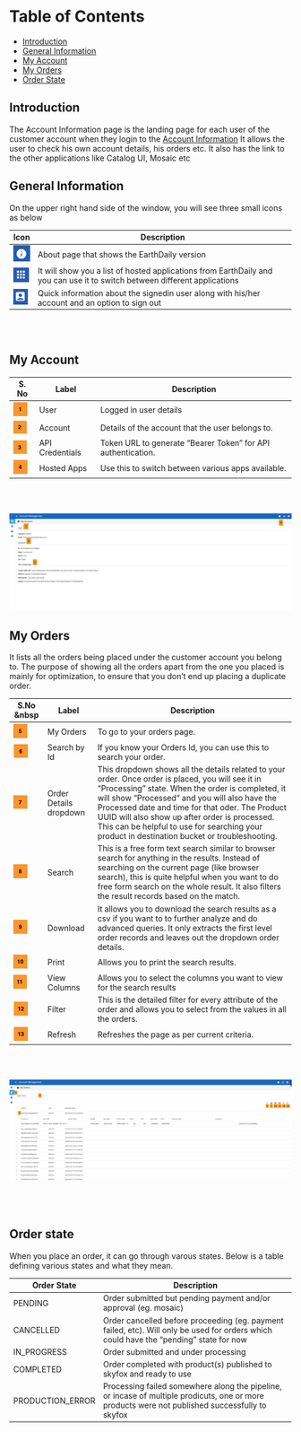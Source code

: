 # Table of Contents
* [Introduction](#introduction)
* [General Information](#general-information)
* [My Account](#my-account)
* [My Orders](#my-orders)
* [Order State](#order-state)

## Introduction
The Account Information page is the landing page for each user of the customer account when they login to the [Account Information](https://console.earthdaily.com/account) It allows the user to check his own account details, his orders etc. It also has the link to the other applications like Catalog UI, Mosaic etc

## General Information
  
On the upper right hand side of the window, you will see three small icons as below

|   Icon    |   Description     |
|------------|------------------|
| ![About](../Images/Account%20UI/About.png) | About page that shows the EarthDaily version |
| ![AppSwitcher](../Images/Account%20UI/App%20Switcher.png) | It will show you a list of hosted applications from EarthDaily and you can use it to switch between different applications |
| ![UserInfo](../Images/Account%20UI/User%20Info.png) | Quick information about the signedin user along with his/her account and an option to sign out |

<br></br>

## My Account
| S. No | Label | Description |
|-------|-------|-------------|
| ![One](../Images/NumberLabels/One.png)  | User   |  Logged in user details |
| ![Two](../Images/NumberLabels/Two.png)  | Account | Details of the account that the user belongs to. |
| ![Three](../Images/NumberLabels/Three.png)   | API Credentials |  Token URL to generate “Bearer Token” for API authentication. |
| ![Four](../Images/NumberLabels/Four.png)  | Hosted Apps     | Use this to switch between various apps available. |

<br></br>


![My Account](../Images/Account%20UI/Account%20Information.png)

## My Orders

It lists all the orders being placed under the customer account you belong to. The purpose of showing all the orders apart from the one you placed is mainly for optimization, to ensure that you don’t end up placing a duplicate order.


|  S.No &nbsp     | Label | Description |
|---------|-------|-------------|
| ![Five](../Images/NumberLabels/Five.png)  | My Orders | To go to your orders page. |
| ![Six](../Images/NumberLabels/Six.png)  | Search by Id | If you know your Orders Id, you can use this to search your order. |
| ![Seven](../Images/NumberLabels/Seven.png) | Order Details dropdown | This dropdown shows all the details related to your order. Once order is placed, you will see it in “Processing” state. When the order is completed, it will show “Processed“ and you will also have the Processed date and time for that oder. The Product UUID will also show up after order is processed. This can be helpful to use for searching your product in destination bucket or troubleshooting.
| ![Eight](../Images/NumberLabels/Eight.png) | Search | This is a free form text search similar to browser search for anything in the results. Instead of searching on the current page (like browser search), this is quite helpful when you want to do free form search on the whole result. It also filters the result records based on the match.|
| ![Nine](../Images/NumberLabels/Nine.png) | Download | It allows you to download the search results as a csv if you want to to further analyze and do advanced queries. It only extracts the first level order records and leaves out the dropdown order details. |
| ![Ten](../Images/NumberLabels/Ten.png)  | Print | Allows you to print the search results. |
| ![Eleven](../Images/NumberLabels/Eleven.png)  | View Columns | Allows you to select the columns you want to view for the search results |
| ![Twelve](../Images/NumberLabels/Twelve.png) | Filter | This is the detailed filter for every attribute of the order and allows you to select from the values in all the orders. |
| ![Thirteen](../Images/NumberLabels/Thirteen.png) | Refresh | Refreshes the page as per current criteria. |

 <br></br>


![My Orders](../Images/Account%20UI/My%20Orders.png)

<br></br>


## Order state

When you place an order, it can go through varous states. Below is a table defining various states and what they mean.

|   Order State         |              Description              |
|-----------------------|-----------------------------------------------------------------------------------------------| 
|   PENDING             |   Order submitted but pending payment and/or approval (eg. mosaic)       |
|   CANCELLED             |   Order cancelled before proceeding (eg. payment failed, etc). Will only be used for orders which could have the “pending” state for now       |
|   IN_PROGRESS             |   Order submitted and under processing       |
|   COMPLETED             |   Order completed with product(s) published to skyfox and ready to use       |
|   PRODUCTION_ERROR             |   Processing failed somewhere along the pipeline, or incase of multiple prodicuts, one or more products were not published successfully to skyfox       |
